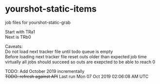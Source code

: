 # yourshot-static-items
job files for yourshot-static-grab

Start with TRa1  
Next is TRb0  

Caveats:  
Do not load next tracker file until todo queue is empty  
Before loading next tracker file reset outs older than expected job time  
virtually all jobs should succeed so outs are exepcted to be able to reach 0

TODO: Add October 2019 incrementally  
~~TODO: refresh against API~~ Last run Mon 07 Oct 2019 02:06:08 AM UTC

